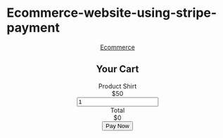 # Ecommerce-website-using-stripe-payment
<!DOCTYPE html>
<html lang="en">
<head>
    <meta charset="UTF-8">
    <meta http-equiv="X-UA-Compatible" content="IE=edge">
    <meta name="viewport" content="width=device-width, initial-scale=1.0">
    <title>Ecommerce Website With Payment</title>
    <!-- Link to CSS -->
    <link rel="stylesheet" href="CSS/style.css">
    <!-- Box Icons -->
    <link 
    href='https://unpkg.com/boxicons@2.1.4/css/boxicons.min.css'
     rel='stylesheet'
    />
</head>
<body>
<!-- Navbar -->  
<header>
    <!-- Nav -->
    <div class="nav container">
   <!-- Logo -->   
   <a href="#" class="logo">Ecommerce</a>   
    <!-- Cart Icon -->
    <i class='bx bxs-shopping-bag' id="Cart-icon" data-quantitiy="0"></i>
    <!-- cart -->
    <div class="cart">
        <h2 class="cart-title">Your Cart</h2>
        <!-- Content -->
<div class="cart-content">
    <div class="cart-box">
        <img src="img/product1.jpeg" alt="" class="cart-img" />
        <div class="detail-box">
            <div class="cart-product-title">Product Shirt</div>
            <div class="cart-price">$50</div>
            <input type="number" name="" id="" value="1" class="cart-quantity"
            />
        </div>
        <!-- Remove item -->
        <i class='bx bx-trash-alt cart-remove' ></i>
    </div>
</div>
<!-- Total -->
<div class="total">
    <div class="total-title">Total</div>
    <div class="total-price">$0</div>
</div>
<!-- Buy Button -->
<button type="button" class="btn-buy">Pay Now</button>
<!-- Close Cart -->
<i class='bx bx-x' id="close-cart"></i>
    </div>
    </div>
</header>  
</body>
</html>



